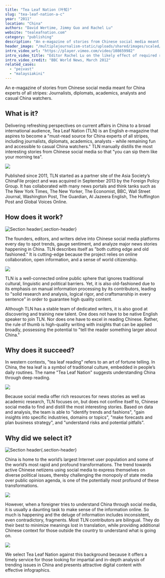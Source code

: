 ```yaml
---
title: "Tea Leaf Nation (叶知)"
slug: "tea-leaf-nation-a-c"
year: "2011"
location: "China"
authors: "David Wertime, Jimmy Guo and Rachel Lu"
website: "tealeafnation.com"
category: "publishing"
description: "An e-magazine of stories from Chinese social media meant for China experts of all stripes: Journalists, diplomats, academics, analysts and casual China watchers."
header_image: "/multiplejournalism-static/uploads/shared/images/scaled/header_image_extreme/365.jpg"
intro_video_url: "https://player.vimeo.com/video/108659982"
intro_video_title: "Editor Rachel Lu on the likely effect of required real-name registration on China's Weibo platforms"
intro_video_credit: "BBC World News, March 2012"
related_cases:
  - "peivast"
  - "malaysiakini"
---
```


An e-magazine of stories from Chinese social media meant for China experts of all stripes: Journalists, diplomats, academics, analysts and casual China watchers.

## What is it?

Delivering refreshing perspectives on current affairs in China to a broad international audience, Tea Leaf Nation (TLN) is an English e-magazine that aspires to become a "must-read source for China experts of all stripes, including journalists, diplomats, academics, analysts - while remaining fun and accessible to casual China watchers." TLN manually distills the most interesting stories from Chinese social media so that "you can sip them like your morning tea".

![](/multiplejournalism-static/uploads/shared/images/scaled/case_section_media/357.jpg)

Published since 2011, TLN started as a partner site of the Asia Society’s ChinaFile project and was acquired in September 2013 by the Foreign Policy Group. It has collaborated with many news portals and think tanks such as The New York Times, The New Yorker, The Economist, BBC, Wall Street Journal, Washington Post, The Guardian, Al Jazeera English, The Huffington Post and Global Voices Online.


## How does it work?

![Section header](/multiplejournalism-static/uploads/shared/images/scaled/case_section/361.jpg){.section-header}

The founders, editors, and writers delve into Chinese social media platforms every day to spot trends, gauge sentiment, and analyze major news stories happening in China. TLN describes itself as "both cutting edge and old fashioned." It is cutting-edge because the project relies on online collaboration, open information, and a sense of world citizenship.

![](/multiplejournalism-static/uploads/shared/images/scaled/case_section_media/362.jpg)

TLN is a well-connected online public sphere that ignores traditional cultural, linguistic and political barriers. Yet, it is also old-fashioned due to its emphasis on manual information processing by its contributors, leading to "solid research and analysis, logical rigor, and craftsmanship in every sentence" in order to guarantee high quality content.

Although TLN has a stable team of dedicated writers, it is also good at discovering and training new talent. One does not have to be native English speaker to join TLN. Nor does one have to excel in reading Chinese. Rather, the rule of thumb is high-quality writing with insights that can be applied broadly, possessing the potential to "tell the reader something larger about China."


## Why does it succeed?

​​In western contexts, "tea leaf reading" refers to an art of fortune telling. In China, the tea leaf is a symbol of traditional culture, embedded in people’s daily routines. The name "Tea Leaf Nation" suggests understanding China through deep reading.

![](/multiplejournalism-static/uploads/shared/images/scaled/case_section_media/363.jpg)

Because social media offer rich resources for news stories as well as academic research, TLN focuses on, but does not confine itself to, Chinese social media to find and distill the most interesting stories. Based on data and analysis, the team is able to "identify trends and fashions", "gain insights into specific industries, domains or topics", "make forecasts and plan business strategy", and "understand risks and potential pitfalls".


## Why did we select it?

![Section header](/multiplejournalism-static/uploads/shared/images/scaled/case_section/356.jpg){.section-header}

China is home to the world’s largest Internet user population and some of the world’s most rapid and profound transformations. The trend towards active Chinese netizens using social media to express themselves on diverse political issues, thereby challenging the monopoly of state media over public opinion agenda, is one of the potentially most profound of these transformations.

![](/multiplejournalism-static/uploads/shared/images/scaled/case_section_media/359.jpg)

However, when a foreigner tries to understand China through social media, it is usually a daunting task to make sense of the information online. So much is happening and the deluge of information includes inconsistent, even contradictory, fragments. Most TLN contributors are bilingual. They do their best to minimize meanings lost in translation, while providing additional Chinese context for those outside the country to understand what is going on.

![](/multiplejournalism-static/uploads/shared/images/scaled/case_section_media/366.jpg)

We select Tea Leaf Nation against this background because it offers a timely service for those looking for impartial and in-depth analysis of trending issues in China and presents attractive digital content with effective infographics.



